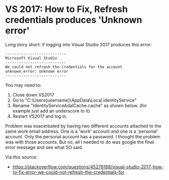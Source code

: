 ﻿# VS 2017: How to Fix, Refresh credentials produces 'Unknown error'

Long story short: if logging into Visual Studio 2017 produces this error:

	---------------------------
	Microsoft Visual Studio
	---------------------------
	We could not refresh the credentials for the account
	unknown_error: Unknown error
	---------------------------

You may need to:

1.	Close down VS2017
2.	Go to "C:\Users\{username}\AppData\Local\.IdentityService"
3.	Rename "IdentityServiceAdalCache.cache" as shown below. (for example just add an underscore to it)
4.	Restart VS2017 and log in.

Problem was exacerbated by having two different accounts attached to the same work email address. One is a 'work' account and one is a 'personal' account. Only the personal account has a password. I thought the problem was with those accounts. But no, all i needed to do was google the final error message and see what SO said.

Via this source:

* <https://stackoverflow.com/questions/45276188/visual-studio-2017-how-to-fix-error-we-could-not-refresh-the-credentials-for>